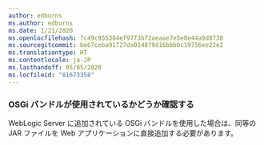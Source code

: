 ```yaml
---
author: edburns
ms.author: edburns
ms.date: 1/21/2020
ms.openlocfilehash: 7c49c955384ef97f3b72aeaae7e5e8e44a9d8738
ms.sourcegitcommit: be67ceba91727da014879d16bbbbc19756ee22e2
ms.translationtype: HT
ms.contentlocale: ja-JP
ms.lasthandoff: 05/05/2020
ms.locfileid: "81673358"
---
```

### <a name="determine-whether-osgi-bundles-are-used"></a>OSGi バンドルが使用されているかどうか確認する

WebLogic Server に追加されている OSGi バンドルを使用した場合は、同等の JAR ファイルを Web アプリケーションに直接追加する必要があります。
